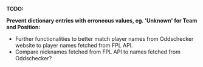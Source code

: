**TODO:**

**Prevent dictionary entries with erroneous values, eg. 'Unknown' for Team and Position:**
  - Further functionalities to better match player names from Oddschecker website to player names fetched from FPL API.
  - Compare nicknames fetched from FPL API to names fetched from Oddschecker?